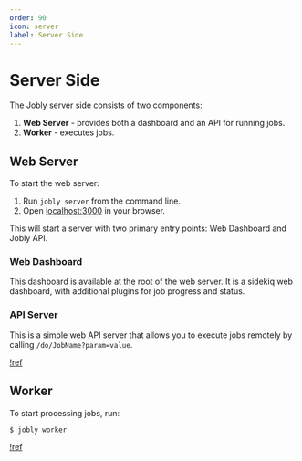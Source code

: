 ```yaml
---
order: 90
icon: server
label: Server Side
---
```


# Server Side

The Jobly server side consists of two components:

1. **Web Server** - provides both a dashboard and an API for running jobs.
2. **Worker** - executes jobs.

## Web Server

To start the web server:

1. Run `jobly server` from the command line.
2. Open [localhost:3000](http://localhost:3000) in your browser.

This will start a server with two primary entry points: Web Dashboard and Jobly API.

### Web Dashboard

This dashboard is available at the root of the web server. It is a sidekiq web dashboard, with additional plugins for job progress and status.

### API Server

This is a simple web API server that allows you to execute jobs remotely by calling `/do/JobName?param=value`.

[!ref](/usage/client/api.md)


## Worker

To start processing jobs, run:

```shell
$ jobly worker
```


[!ref](/config/worker.md)



